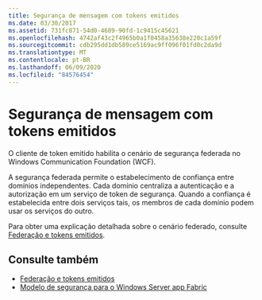 ```yaml
---
title: Segurança de mensagem com tokens emitidos
ms.date: 03/30/2017
ms.assetid: 731fc871-54d0-4689-90fd-1c9415c45621
ms.openlocfilehash: 4742af43c2f4965b0a1f0458a35638e220c1a59f
ms.sourcegitcommit: cdb295dd1db589ce5169ac9ff096f01fd0c2da9d
ms.translationtype: MT
ms.contentlocale: pt-BR
ms.lasthandoff: 06/09/2020
ms.locfileid: "84576454"
---
```

# <a name="message-security-with-issued-tokens"></a>Segurança de mensagem com tokens emitidos
O cliente de token emitido habilita o cenário de segurança federada no Windows Communication Foundation (WCF).  
  
 A segurança federada permite o estabelecimento de confiança entre domínios independentes. Cada domínio centraliza a autenticação e a autorização em um serviço de token de segurança. Quando a confiança é estabelecida entre dois serviços tais, os membros de cada domínio podem usar os serviços do outro.  
  
 Para obter uma explicação detalhada sobre o cenário federado, consulte [Federação e tokens emitidos](federation-and-issued-tokens.md).  
  
## <a name="see-also"></a>Consulte também

- [Federação e tokens emitidos](federation-and-issued-tokens.md)
- [Modelo de segurança para o Windows Server app Fabric](https://docs.microsoft.com/previous-versions/appfabric/ee677202(v=azure.10))
